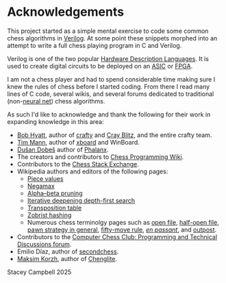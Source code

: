 Acknowledgements
================

This project started as a simple mental exercise to code some common chess algorithms in
[Verilog](https://en.wikipedia.org/wiki/Verilog). At some point these snippets
morphed into an attempt to write a full chess playing program in C and Verilog.

Verilog is one of the two popular [Hardware Description Languages](https://en.wikipedia.org/wiki/Hardware_description_language).
It is used to create digital circuits to be deployed on an [ASIC](https://en.wikipedia.org/wiki/Application-specific_integrated_circuit)
or [FPGA](https://en.wikipedia.org/wiki/Field-programmable_gate_array).

I am not a chess player and had to spend considerable time making sure I knew the
rules of chess before I started coding. From there I read many lines of C code, several
wikis, and several forums dedicated to traditional (non-[neural net](https://en.wikipedia.org/wiki/Neural_network_(machine_learning)))
chess algorithms.

As such I'd like to acknowledge and thank the following for their work in expanding knowledge in this area:

* [Bob Hyatt](https://en.wikipedia.org/wiki/Robert_Hyatt), author of [crafty](https://en.wikipedia.org/wiki/Crafty)
  and [Cray Blitz](https://en.wikipedia.org/wiki/Cray_Blitz), and the entire crafty team.
* [Tim Mann](https://www.tim-mann.org), author of [xboard](https://www.gnu.org/software/xboard/) and WinBoard.
* [Dušan Dobeš](https://www.chessprogramming.org/Du%C5%A1an_Dobe%C5%A1) author of [Phalanx](https://github.com/scchess/Phalanx-XXIII).
* The creators and contributors to [Chess Programming Wiki](https://www.chessprogramming.org).
* Contributors to the [Chess Stack Exchange](https://chess.stackexchange.com).
* Wikipedia authors and editors of the following pages:
  * [Piece values](https://en.wikipedia.org/wiki/Chess_piece_relative_value)
  * [Negamax](https://en.wikipedia.org/wiki/Negamax)
  * [Alpha–beta pruning](https://en.wikipedia.org/wiki/Alpha%E2%80%93beta_pruning)
  * [Iterative deepening depth-first search](https://en.wikipedia.org/wiki/Iterative_deepening_depth-first_search)
  * [Transposition table](https://en.wikipedia.org/wiki/Transposition_table)
  * [Zobrist hashing](https://en.wikipedia.org/wiki/Zobrist_hashing)
  * Numerous chess terminolgy pages such as [open file](https://en.wikipedia.org/wiki/Open_file),
  [half-open file](https://en.wikipedia.org/wiki/Half-open_file),
  [pawn strategy in general](https://en.wikipedia.org/wiki/Pawn_structure),
  [fifty-move rule](https://en.wikipedia.org/wiki/Fifty-move_rule),
  [*en passant*](https://en.wikipedia.org/wiki/En_passant), and
  [outpost](https://en.wikipedia.org/wiki/Outpost_(chess)).
 * Contributors to the [Computer Chess Club: Programming and Technical Discussions forum](https://talkchess.com/viewforum.php?f=7).
 * Emilio Díaz, author of [secondchess](https://github.com/emdio/secondchess).
 * [Maksim Korzh](https://www.chessprogramming.org/Maksim_Korzh), author of [Chenglite](https://github.com/maksimKorzh/Chenglite).

Stacey Campbell 2025